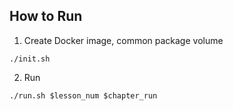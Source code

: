 ## How to Run

1. Create Docker image, common package volume
```shell
./init.sh
```

2. Run
```shell
./run.sh $lesson_num $chapter_run
```
